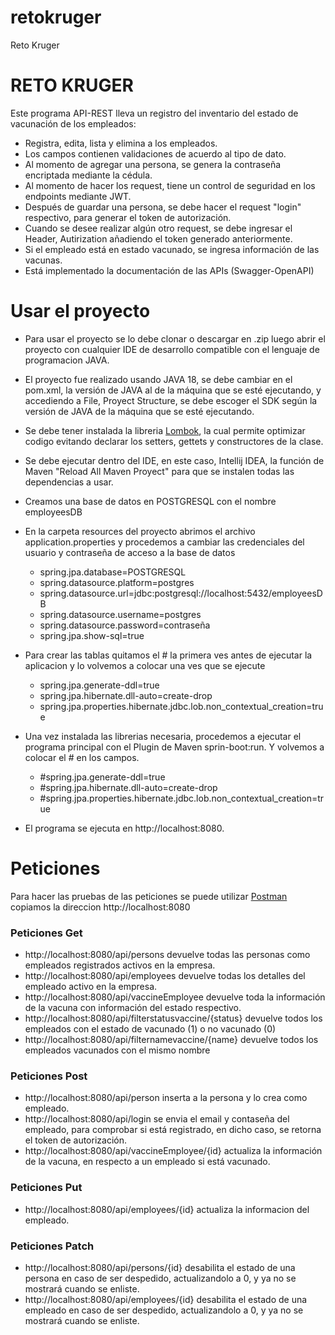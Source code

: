 # retokruger
 Reto Kruger
<h1>RETO KRUGER</h1>

Este programa API-REST lleva un registro del inventario del estado de vacunación de los empleados:

* Registra, edita, lista y elimina a los empleados.
* Los campos contienen validaciones de acuerdo al tipo de dato.
* Al momento de agregar una persona, se genera la contraseña encriptada mediante la cédula.
* Al momento de hacer los request, tiene un control de seguridad en los endpoints mediante JWT.
* Después de guardar una persona, se debe hacer el request "login" respectivo, para generar el token de autorización.
* Cuando se desee realizar algún otro request, se debe ingresar el Header, Autirization añadiendo el token generado anteriormente.
* Si el empleado está en estado vacunado, se ingresa información de las vacunas.
* Está implementado la documentación de las APIs (Swagger-OpenAPI)



<h1>Usar el proyecto</h1>

* Para usar el proyecto se lo debe clonar o descargar en .zip luego abrir el proyecto con cualquier IDE de desarrollo compatible con el lenguaje de programacion JAVA.
* El proyecto fue realizado usando JAVA 18, se debe cambiar en el pom.xml, la versión de JAVA al de la máquina que se esté ejecutando, y accediendo a File, Proyect Structure, se debe escoger el SDK según la versión de JAVA de la máquina que se esté ejecutando.
* Se debe tener instalada la libreria [Lombok](https://projectlombok.org/), la cual permite optimizar codigo evitando declarar los setters, gettets y constructores de la clase.
* Se debe ejecutar dentro del IDE, en este caso, Intellij IDEA, la función de Maven "Reload All Maven Proyect" para que se instalen todas las dependencias a usar.

* Creamos una base de datos en POSTGRESQL con el nombre employeesDB

* En la carpeta resources del proyecto abrimos el archivo application.properties y procedemos a cambiar las credenciales del usuario y contraseña de acceso a la base de datos

  * spring.jpa.database=POSTGRESQL
  * spring.datasource.platform=postgres
  * spring.datasource.url=jdbc:postgresql://localhost:5432/employeesDB
  * spring.datasource.username=postgres
  * spring.datasource.password=contraseña
  * spring.jpa.show-sql=true

* Para crear las tablas quitamos el # la primera ves antes de ejecutar la aplicacion y lo volvemos a colocar una ves que se ejecute

  * spring.jpa.generate-ddl=true
  * spring.jpa.hibernate.dll-auto=create-drop
  * spring.jpa.properties.hibernate.jdbc.lob.non_contextual_creation=true

* Una vez instalada las librerias necesaria, procedemos a ejecutar el programa principal con el Plugin de Maven sprin-boot:run. Y volvemos a colocar el # en los campos.

  * #spring.jpa.generate-ddl=true
  * #spring.jpa.hibernate.dll-auto=create-drop
  * #spring.jpa.properties.hibernate.jdbc.lob.non_contextual_creation=true

* El programa se ejecuta en http://localhost:8080.

<h1>Peticiones</h1>

Para hacer las pruebas de las peticiones se puede utilizar [Postman](https://www.postman.com/) copiamos la direccion http://localhost:8080 
<h3>Peticiones Get</h3>

* http://localhost:8080/api/persons devuelve todas las personas como empleados registrados activos en la empresa. 
* http://localhost:8080/api/employees devuelve todas los detalles del empleado activo en la empresa.
* http://localhost:8080/api/vaccineEmployee devuelve toda la información de la vacuna con información del estado respectivo.
* http://localhost:8080/api/filterstatusvaccine/{status} devuelve todos los empleados  con el estado de vacunado (1) o no vacunado (0)
* http://localhost:8080/api/filternamevaccine/{name} devuelve todos los empleados  vacunados con el mismo nombre 

<h3>Peticiones Post</h3>

* http://localhost:8080/api/person inserta a la persona y lo crea como empleado.
* http://localhost:8080/api/login se envia el email y contaseña del empleado, para comprobar si está registrado, en dicho caso, se retorna el token de autorización.
* http://localhost:8080/api/vaccineEmployee/{id} actualiza la información de la vacuna, en respecto a un empleado si está vacunado.

<h3>Peticiones Put</h3>

* http://localhost:8080/api/employees/{id} actualiza la informacion del empleado.

<h3>Peticiones Patch</h3>

* http://localhost:8080/api/persons/{id} desabilita el estado de una persona en caso de ser despedido, actualizandolo a 0, y ya no se mostrará cuando se enliste.
* http://localhost:8080/api/employees/{id}   desabilita el estado de una empleado en caso de ser despedido, actualizandolo a 0, y ya no se mostrará cuando se enliste.



